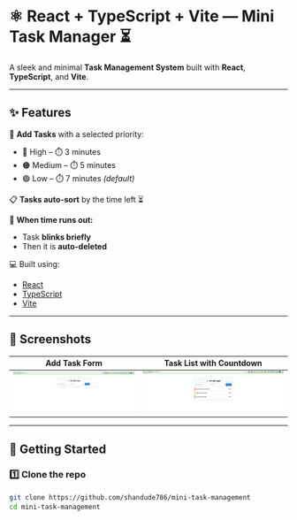 # ⚛️ React + TypeScript + Vite — Mini Task Manager ⏳

A sleek and minimal **Task Management System** built with **React**, **TypeScript**, and **Vite**.

---

## ✨ Features

📝 **Add Tasks** with a selected priority:
- 🔴 High – ⏱️ 3 minutes
- 🟠 Medium – ⏱️ 5 minutes
- 🟢 Low – ⏱️ 7 minutes _(default)_

📋 **Tasks auto-sort** by the time left ⏳

🚨 **When time runs out:**
- Task **blinks briefly**
- Then it is **auto-deleted**

💻 Built using:
- [React](https://reactjs.org/)
- [TypeScript](https://www.typescriptlang.org/)
- [Vite](https://vitejs.dev/)

---

## 📸 Screenshots

| Add Task Form | Task List with Countdown |
|---------------|--------------------------|
| ![Add Task Screenshot](./screenshots/add-task.png) | ![Task List Screenshot](./screenshots/task-list.png) |


---

## 🚀 Getting Started

### 1️⃣ Clone the repo

```bash
git clone https://github.com/shandude786/mini-task-management
cd mini-task-management

